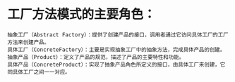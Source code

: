 # 工厂方法模式的主要角色：
    抽象工厂（Abstract Factory）：提供了创建产品的接口，调用者通过它访问具体工厂的工厂方法来创建产品。
    具体工厂（ConcreteFactory）：主要是实现抽象工厂中的抽象方法，完成具体产品的创建。
    抽象产品（Product）：定义了产品的规范，描述了产品的主要特性和功能。
    具体产品（ConcreteProduct）：实现了抽象产品角色所定义的接口，由具体工厂来创建，它同具体工厂之间一一对应。
